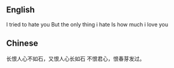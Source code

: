 ## English
I tried to hate you
But the only thing i hate
Is how much i love you

## Chinese
长恨人心不如石，又恨人心长如石
不恨君心，恨春芽发过。
